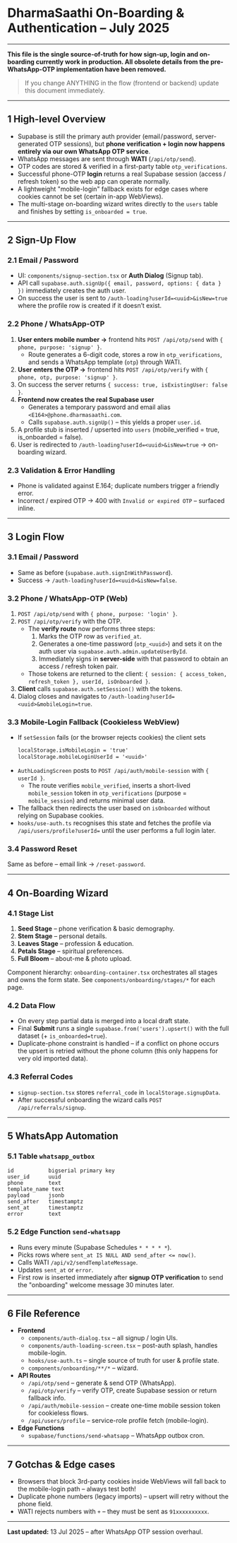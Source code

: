 # DharmaSaathi On-Boarding & Authentication – July 2025

---
**This file is the single source-of-truth for how sign-up, login and on-boarding currently work in production.  All obsolete details from the pre-WhatsApp-OTP implementation have been removed.**

> If you change ANYTHING in the flow (frontend or backend) update this document immediately.

---

## 1  High-level Overview

* Supabase is still the primary auth provider (email / password, server-generated OTP sessions), but **phone verification + login now happens entirely via our own WhatsApp OTP service**.
* WhatsApp messages are sent through **WATI** (`/api/otp/send`).
* OTP codes are stored & verified in a first-party table `otp_verifications`.
* Successful phone-OTP **login** returns a real Supabase session (access / refresh token) so the web app can operate normally.
* A lightweight "mobile-login" fallback exists for edge cases where cookies cannot be set (certain in-app WebViews).
* The multi-stage on-boarding wizard writes directly to the `users` table and finishes by setting `is_onboarded = true`.

---

## 2  Sign-Up Flow

### 2.1  Email / Password

* UI: `components/signup-section.tsx` or **Auth Dialog** (Signup tab).
* API call `supabase.auth.signUp({ email, password, options: { data } })` immediately creates the auth user.
* On success the user is sent to `/auth-loading?userId=<uuid>&isNew=true` where the profile row is created if it doesn’t exist.

### 2.2  Phone / WhatsApp-OTP

1. **User enters mobile number →** frontend hits `POST /api/otp/send` with `{ phone, purpose: 'signup' }`.
   * Route generates a 6-digit code, stores a row in `otp_verifications`, and sends a WhatsApp template (`otp`) through WATI.
2. **User enters the OTP →** frontend hits `POST /api/otp/verify` with `{ phone, otp, purpose: 'signup' }`.
3. On success the server returns `{ success: true, isExistingUser: false }`.
4. **Frontend now creates the real Supabase user**
   * Generates a temporary password and email alias `<E164>@phone.dharmasaathi.com`.
   * Calls `supabase.auth.signUp()` – this yields a proper `user.id`.
5. A profile stub is inserted / upserted into `users` (mobile_verified = true, is_onboarded = false).
6. User is redirected to `/auth-loading?userId=<uuid>&isNew=true` → on-boarding wizard.

### 2.3  Validation & Error Handling
* Phone is validated against E.164; duplicate numbers trigger a friendly error.
* Incorrect / expired OTP → 400 with `Invalid or expired OTP` – surfaced inline.

---

## 3  Login Flow

### 3.1  Email / Password
* Same as before (`supabase.auth.signInWithPassword`).
* Success → `/auth-loading?userId=<uuid>&isNew=false`.

### 3.2  Phone / WhatsApp-OTP (Web)

1. `POST /api/otp/send` with `{ phone, purpose: 'login' }`.
2. `POST /api/otp/verify` with the OTP.
   * The **verify route** now performs three steps:
     1. Marks the OTP row as `verified_at`.
     2. Generates a one-time password (`otp_<uuid>`) and sets it on the auth user via `supabase.auth.admin.updateUserById`.
     3. Immediately signs in **server-side** with that password to obtain an access / refresh token pair.
   * Those tokens are returned to the client: `{ session: { access_token, refresh_token }, userId, isOnboarded }`.
3. **Client** calls `supabase.auth.setSession()` with the tokens.
4. Dialog closes and navigates to `/auth-loading?userId=<uuid>&mobileLogin=true`.

### 3.3  Mobile-Login Fallback (Cookieless WebView)

* If `setSession` fails (or the browser rejects cookies) the client sets
  ```txt
  localStorage.isMobileLogin = 'true'
  localStorage.mobileLoginUserId = '<uuid>'
  ```
* `AuthLoadingScreen` posts to `POST /api/auth/mobile-session` with `{ userId }`.
  * The route verifies `mobile_verified`, inserts a short-lived `mobile_session` token in `otp_verifications` (purpose = `mobile_session`) and returns minimal user data.
* The fallback then redirects the user based on `isOnboarded` without relying on Supabase cookies.
* `hooks/use-auth.ts` recognises this state and fetches the profile via `/api/users/profile?userId=` until the user performs a full login later.

### 3.4  Password Reset
Same as before – email link → `/reset-password`.

---

## 4  On-Boarding Wizard

### 4.1  Stage List
1. **Seed Stage** – phone verification & basic demography.
2. **Stem Stage** – personal details.
3. **Leaves Stage** – profession & education.
4. **Petals Stage** – spiritual preferences.
5. **Full Bloom** – about-me & photo upload.

Component hierarchy: `onboarding-container.tsx` orchestrates all stages and owns the form state. See `components/onboarding/stages/*` for each page.

### 4.2  Data Flow
* On every step partial data is merged into a local draft state.
* Final **Submit** runs a single `supabase.from('users').upsert()` with the full dataset (+ `is_onboarded=true`).
* Duplicate-phone constraint is handled – if a conflict on phone occurs the upsert is retried without the phone column (this only happens for very old imported data).

### 4.3  Referral Codes
* `signup-section.tsx` stores `referral_code` in `localStorage.signupData`.
* After successful onboarding the wizard calls `POST /api/referrals/signup`.

---

## 5  WhatsApp Automation

### 5.1  Table `whatsapp_outbox`
```
id           bigserial primary key
user_id      uuid
phone        text
template_name text
payload      jsonb
send_after   timestamptz
sent_at      timestamptz
error        text
```

### 5.2  Edge Function `send-whatsapp`
* Runs every minute (Supabase Schedules `* * * * *`).
* Picks rows where `sent_at IS NULL AND send_after <= now()`.
* Calls WATI `/api/v2/sendTemplateMessage`.
* Updates `sent_at` or `error`.
* First row is inserted immediately after **signup OTP verification** to send the "onboarding" welcome message 30 minutes later.

---

## 6  File Reference
* **Frontend**
  * `components/auth-dialog.tsx` – all signup / login UIs.
  * `components/auth-loading-screen.tsx` – post-auth splash, handles mobile-login.
  * `hooks/use-auth.ts` – single source of truth for user & profile state.
  * `components/onboarding/**/*` – wizard.
* **API Routes**
  * `/api/otp/send` – generate & send OTP (WhatsApp).
  * `/api/otp/verify` – verify OTP, create Supabase session or return fallback info.
  * `/api/auth/mobile-session` – create one-time mobile session token for cookieless flows.
  * `/api/users/profile` – service-role profile fetch (mobile-login).
* **Edge Functions**
  * `supabase/functions/send-whatsapp` – WhatsApp outbox cron.

---

## 7  Gotchas & Edge cases
* Browsers that block 3rd-party cookies inside WebViews will fall back to the mobile-login path – always test both!
* Duplicate phone numbers (legacy imports) – upsert will retry without the phone field.
* WATI rejects numbers with `+` – they must be sent as `91xxxxxxxxxx`.

---

**Last updated:** 13 Jul 2025 – after WhatsApp OTP session overhaul. 